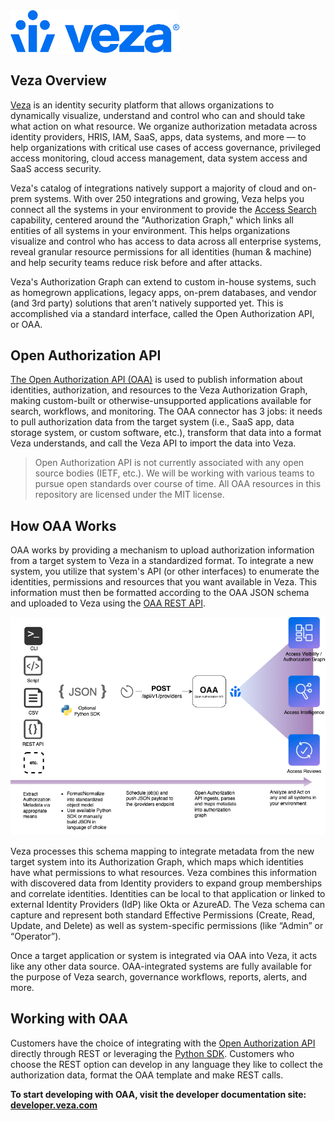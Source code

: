 <img src="/images/Veza_Lockup_Blue.png" width="270">

## Veza Overview

[Veza](https://www.veza.com) is an identity security platform that allows organizations to dynamically visualize, understand and control who can and should take what action on what resource. We organize authorization metadata across identity providers, HRIS, IAM, SaaS, apps, data systems, and more — to help organizations with critical use cases of access governance, privileged access monitoring, cloud access management, data system access and SaaS access security.

Veza's catalog of integrations natively support a majority of cloud and on-prem systems. With over 250 integrations and growing, Veza helps you connect all the systems in your environment to provide the [Access Search](https://veza.com/product/access-search/) capability, centered around the "Authorization Graph," which links all entities of all systems in your environment. This helps organizations visualize and control who has access to data across all enterprise systems, reveal granular resource permissions for all identities (human & machine) and help security teams reduce risk before and after attacks.

Veza's Authorization Graph can extend to custom in-house systems, such as homegrown applications, legacy apps, on-prem databases, and vendor (and 3rd party) solutions that aren't natively supported yet. This is accomplished via a standard interface, called the Open Authorization API, or OAA.

## Open Authorization API

[The Open Authorization API (OAA)](https://developer.veza.com/oaa/guide/oaa.html) is used to publish information about identities, authorization, and resources to the Veza Authorization Graph, making custom-built or otherwise-unsupported applications available for search, workflows, and monitoring. The OAA connector has 3 jobs: it needs to pull authorization data from the target system (i.e., SaaS app, data storage system, or custom software, etc.), transform that data into a format Veza understands, and call the Veza API to import the data into Veza. 

> Open Authorization API is not currently associated with any open source bodies (IETF, etc.). We will be working with various teams to pursue open standards over course of time. All OAA resources in this repository are licensed under the MIT license.

## How OAA Works
OAA works by providing a mechanism to upload authorization information from a target system to Veza in a standardized
format. To integrate a new system, you utilize that system's API (or other interfaces) to enumerate the identities,
permissions and resources that you want available in Veza. This information must then be formatted according to the OAA
JSON schema and uploaded to Veza using the [OAA REST API](https://developer.veza.com/oaa/reference/api/oaa-push-api.html).

![Flow Diagram](/images/OAAFlow.png)

Veza processes this schema mapping to integrate metadata from the new target system into its Authorization Graph, 
which maps which identities have what permissions to what resources. Veza combines this information with discovered 
data from Identity providers to expand group memberships and correlate identities. Identities can be local to that application
or linked to external Identity Providers (IdP) like Okta or AzureAD. The Veza schema can capture and represent both standard
Effective Permissions (Create, Read, Update, and Delete) as well as system-specific permissions
(like “Admin” or “Operator”).

Once a target application or system is integrated via OAA into Veza, it acts like any other data source. OAA-integrated
systems are fully available for the purpose of Veza search, governance workflows, reports, alerts, and more.

## Working with OAA
Customers have the choice of integrating with the [Open Authorization API](https://developer.veza.com/oaa/reference/api/oaa-push-api.html) directly through REST or leveraging the [Python
SDK](https://github.com/Veza/oaaclient-py). Customers who choose the REST option can develop in any language they like to collect the authorization data, format the OAA template and make REST calls.

**To start developing with OAA, visit the developer documentation site: [developer.veza.com](https://developer.veza.com)**
